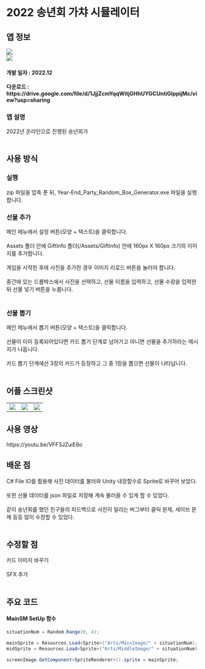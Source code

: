 # 2022 송년회 가챠 시뮬레이터
<div>
    <h2> 앱 정보 </h2>
    <img src = "https://img.itch.zone/aW1nLzEwODcxMDgyLnBuZw==/347x500/beyqbB.png"><br>
    <img src="https://img.shields.io/badge/Unity-yellow?style=flat-square&logo=Unity&logoColor=FFFFFF"/>
    <h4> 개발 일자 : 2022.12 <br><br>
    다운로드 : https://drive.google.com/file/d/1JjjZcmYqqWitjGHhUYGCUntiGlppijMc/view?usp=sharing
    
  </div>
  <div>
    <h3> 앱 설명 </h3>
     2022년 온라인으로 진행된 송년회가 <br><br>
    <h2> 사용 방식 </h2>
      <h3> 실행 </h3>
      zip 파일을 압축 푼 뒤, Year-End_Party_Random_Box_Generator.exe 파일을 실행합니다.
      <h3> 선물 추가 </h3>
      메인 메뉴에서 설정 버튼(모양 + 텍스트)을 클릭합니다.<br><br>
      Assets 폴더 안에 GiftInfo 폴더(/Assets/GiftInfo) 안에 160px X 160px 크기의 이미지를 추가합니다. <br><br>
      게임을 시작한 후에 사진을 추가한 경우 이미지 리로드 버튼을 눌러야 합니다.<br><br>
      중간에 있는 드롭박스에서 사진을 선택하고, 선물 이름을 입력하고, 선물 수량을 입력한 뒤 선물 넣기 버튼을 누릅니다.<br><br>
      <h3> 선물 뽑기 </h3>
      메인 메뉴에서 뽑기 버튼(모양 + 텍스트)을 클릭합니다.<br><br>
      선물이 이미 등록되어있다면 카드 뽑기 단계로 넘어가고 아니면 선물을 추가하라는 메시지가 나옵니다.<br><br>
      카드 뽑기 단계에선 3장의 카드가 등장하고 그 중 1장을 뽑으면 선물이 나타납니다.<br><br>
  </div> 
  <div>
    <h2> 어플 스크린샷 </h2>
      <table>
        <td><img src = "https://postfiles.pstatic.net/MjAyMjEyMjZfNzkg/MDAxNjcyMDE5OTg5MDIx.uD1cvzt0BMkvTh83CReXBZ4tX7hnlFXADMmlC2N1Ofsg.7yA6U0N6pOY6VKxELwyPuwdklDdwNoJwiLnngorP0mYg.PNG.tdj04131/Menu.png?type=w773"></td>
        <td><img src = "https://postfiles.pstatic.net/MjAyMjEyMjZfMTMz/MDAxNjcyMDE5OTg5MDQ4.v1P4pMuUd0lDA6Bc1RlgES1wg-K-XBLjKUnKL5jC7Ukg.-2Tp-q5e-eYwj7zuRMUI2SGI9-9Ab40mBSA8qNfQwSsg.PNG.tdj04131/Pick.png?type=w773"></td>
        <td><img src = "https://postfiles.pstatic.net/MjAyMjEyMjZfMTUx/MDAxNjcyMDE5OTg4OTQ3.6_83y5y_XYQBD1tYzMN8VZSBJlddaX4_tTnu-Hg6Pr0g.t3ut_Hu1WJR_wOYiRIOZNtzxdCzru3YsbpIJIC-pyjgg.PNG.tdj04131/SetUp.png?type=w773"></td>
      </table>
  </div>
    <div>
    <h2> 사용 영상 </h2>
    https://youtu.be/VFF3JZuiE6o
  </div>
  <div>
    <h2> 배운 점 </h2>
      C# File IO를 활용해 사진 데이터를 불러와 Unity 내장함수로 Sprite로 바꾸어 보았다.<br><br>
      또한 선물 데이터를 json 파일로 저장해 계속 불러올 수 있게 할 수 있었다.<br><br>
      같이 송년회를 했던 친구들의 피드백으로 사진이 밀리는 버그부터 클릭 문제, 세이브 문제 등등 많이 수정할 수 있었다.<br><br>
  </div>
  <div>
    <h2> 수정할 점 </h2>
      카드 이미지 바꾸기<br><br>
      SFX 추가<br><br>
   <div>
       <h2> 주요 코드 </h2>
       <h4> MainSM SetUp 함수 </h4>
    </div>
    
```csharp
situationNum = Random.Range(0, 4);

mainSprite = Resources.Load<Sprite>("Arts/MainImage/" + situationNum);
midSprite = Resources.Load<Sprite>("Arts/MiddleImage/" + situationNum);

screenImage.GetComponent<SpriteRenderer>().sprite = mainSprite;
```
